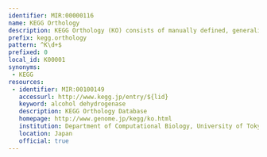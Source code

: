 ```yaml
---
identifier: MIR:00000116
name: KEGG Orthology
description: KEGG Orthology (KO) consists of manually defined, generalised ortholog groups that correspond to KEGG pathway nodes and BRITE hierarchy nodes in all organisms.
prefix: kegg.orthology
pattern: ^K\d+$
prefixed: 0
local_id: K00001
synonyms:
 - KEGG
resources:
 - identifier: MIR:00100149
   accessurl: http://www.kegg.jp/entry/${lid}
   keyword: alcohol dehydrogenase
   description: KEGG Orthology Database
   homepage: http://www.genome.jp/kegg/ko.html
   institution: Department of Computational Biology, University of Tokyo, Tokyo
   location: Japan
   official: true
---
```

